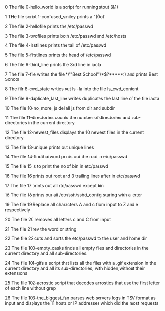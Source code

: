 0 The file 0-hello_world is a script for running stout (&1) 

1 THe file script 1-confused_smiley prints a "(Ôo)'

2 The file 2-hellofile prints the /etc/passwd

3 The file 3-twofiles prints both /etc/passwd and /etc/hosts

4 The file 4-lastlines prints the tail of /etc/passwd

5 The file 5-firstlines prints the head of /etc/passwd

6 The file 6-third_line prints the 3rd line in iacta

7 The file 7-file writes the file \*\\'"Best School"\'\\*$\?\*\*\*\*\*:) and prints Best School

8 The filr 8-cwd_state wrties out ls -la into the file ls_cwd_content

9 The file 9-duplicate_last_line writes duplicates the last line of the file iacta

10 The file 10-no_more_js del all js from dir and subdir

11 The file 11-directories counts the number of directories and sub-directories in the current directory

12 The file 12-newest_files displays the 10 newest files in the current directory

13 The file 13-unique prints out unique lines

14 The file 14-findthatword prints out the root in etc/passwd

15 The file 15 is to print the no of bin in etc/passwd

16 The file 16 prints out root and 3 trailing lines after in etc/passwd

17 The file 17 prints out all rtc/passwd except bin

18 The file 18 prints out all /etc/ssh/sshd_config staring with a letter

19 The file 19 Replace all characters A and c from input to Z and e respectively

20 The file 20 removes all letters c and C from input

21 The file 21 rev the word or string

22 The file 22 cuts and sorts the etc/passwd to the user and home dir

23 The file 100-empty_casks finds all empty files and directories in the current directory and all sub-directories.

24 The file 101-gifs a script that lists all the files with a .gif extension in the current directory and all its sub-directories, with hidden,without their extensions

25 The file 102-acrostic script that decodes acrostics that use the first letter of each line without grep

26 The file 103-the_biggest_fan parses web servers logs in TSV format as input and displays the 11 hosts or IP addresses which did the most requests

